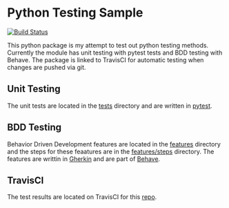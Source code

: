 # Python Testing Sample
[![Build Status](https://travis-ci.org/billcloud-me/python-testing-sample.svg?branch=master)](https://travis-ci.org/billcloud-me/python-testing-sample)

This python package is my attempt to test out python testing methods.  Currently the module has unit testing with pytest tests and BDD testing with Behave.  The package is linked to TravisCI for automatic testing when changes are pushed via git.

## Unit Testing

The unit tests are located in the [tests](https://github.com/billcloud-me/python-testing-sample/tree/master/tests) directory and are written in [pytest](http://doc.pytest.org/en/latest/).

## BDD Testing

Behavior Driven Development features are located in the [features](https://github.com/billcloud-me/python-testing-sample/tree/master/features) directory and the steps for these feaatures are in the [features/steps](https://github.com/billcloud-me/python-testing-sample/tree/master/features/steps) directory.  The features are writtin in [Gherkin](https://github.com/cucumber/cucumber/wiki/Gherkin) and are part of [Behave](http://pythonhosted.org/behave/).

## TravisCI

The test results are located on TravisCI for this [repo](https://travis-ci.org/billcloud-me/python-testing-sample).
